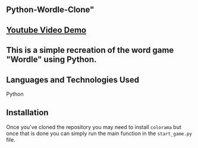 ## Python-Wordle-Clone"

## [Youtube Video Demo](https://youtu.be/_K0_NLK55ZY)

## This is a simple recreation of the word game "Wordle" using Python.

## Languages and Technologies Used
Python

## Installation
Once you've cloned the repository you may need to install `colorama` but once that is done you can simply run the main function in the `start_game.py` file.
